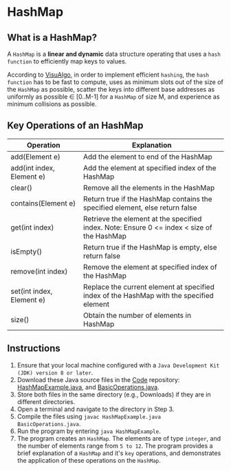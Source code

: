 # HashMap

## What is a HashMap?
A `HashMap` is a **linear and dynamic** data structure operating that uses a `hash function` to efficiently map keys to values.

According to [VisuAlgo](https://visualgo.net/en/hashtable), in order to implement efficient `hashing`, the `hash function` has to be fast to compute, uses as minimum slots out of the size of the `HashMap` as possible, scatter the keys into different base addresses as uniformly as possible ∈ [0..M-1] for a `HashMap` of size M, and experience as minimum collisions as possible.

## Key Operations of an HashMap
| Operation                 | Explanation                                                                                |
|---------------------------|--------------------------------------------------------------------------------------------|
| add(Element e)            | Add the element to end of the HashMap                                                      |
| add(int index, Element e) | Add the element at specified index of the HashMap                                          |
| clear()                   | Remove all the elements in the HashMap                                                     |
| contains(Element e)       | Return true if the HashMap contains the specified element, else return false               |
| get(int index)            | Retrieve the element at the specified index. Note: Ensure 0 <= index < size of the HashMap |
| isEmpty()                 | Return true if the HashMap is empty, else return false                                     |
| remove(int index)         | Remove the element at specified index of the HashMap                                       |
| set(int index, Element e) | Replace the current element at specified index of the HashMap with the specified element   |
| size()                    | Obtain the number of elements in HashMap                                                   |

## Instructions
1. Ensure that your local machine configured with a `Java Development Kit (JDK) version 8 or later`.
2. Download these Java source files in the [Code](https://github.com/shumarb/code/tree/main) repository: [HashMapExample.java](https://github.com/shumarb/code/tree/main/code/HashMapExample.java), and [BasicOperations.java](https://github.com/shumarb/code/tree/main/code/BasicOperations.java).
3. Store both files in the same directory (e.g., Downloads) if they are in different directories.
4. Open a terminal and navigate to the directory in Step 3.
5. Compile the files using `javac HashMapExample.java BasicOperations.java`.
6. Run the program by entering `java HashMapExample`.
7. The program creates an `HashMap`. The elements are of type `integer`, and the number of elements range from `5 to 12`. The program provides a brief explanation of a `HashMap` and it's `key` operations, and demonstrates the application of these operations on the `HashMap`.
